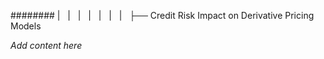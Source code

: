 ######## |   |   |   |   |   |   |   ├── Credit Risk Impact on Derivative Pricing Models

*Add content here*